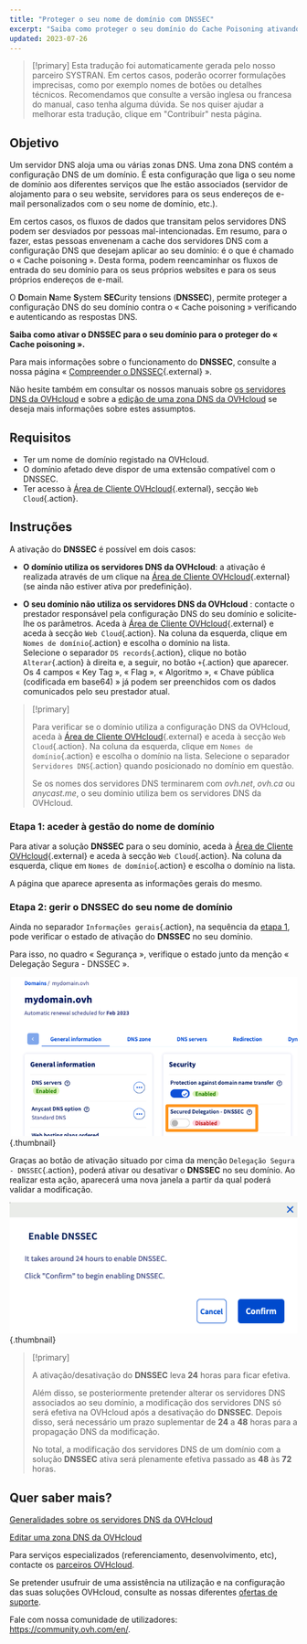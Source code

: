 ```yaml
---
title: "Proteger o seu nome de domínio com DNSSEC"
excerpt: "Saiba como proteger o seu domínio do Cache Poisoning ativando o DNSSEC"
updated: 2023-07-26
---
```


> [!primary]
> Esta tradução foi automaticamente gerada pelo nosso parceiro SYSTRAN. Em certos casos, poderão ocorrer formulações imprecisas, como por exemplo nomes de botões ou detalhes técnicos. Recomendamos que consulte a versão inglesa ou francesa do manual, caso tenha alguma dúvida. Se nos quiser ajudar a melhorar esta tradução, clique em "Contribuir" nesta página.
>

## Objetivo 

Um servidor DNS aloja uma ou várias zonas DNS. Uma zona DNS contém a configuração DNS de um domínio. É esta configuração que liga o seu nome de domínio aos diferentes serviços que lhe estão associados (servidor de alojamento para o seu website, servidores para os seus endereços de e-mail personalizados com o seu nome de domínio, etc.).

Em certos casos, os fluxos de dados que transitam pelos servidores DNS podem ser desviados por pessoas mal-intencionadas.
Em resumo, para o fazer, estas pessoas envenenam a cache dos servidores DNS com a configuração DNS que desejam aplicar ao seu domínio: é o que é chamado o « Cache poisoning ».
Desta forma, podem reencaminhar os fluxos de entrada do seu domínio para os seus próprios websites e para os seus próprios endereços de e-mail.

O **D**omain **N**ame **S**ystem **SEC**urity tensions (**DNSSEC**), permite proteger a configuração DNS do seu domínio contra o « Cache poisoning » verificando e autenticando as respostas DNS.

**Saiba como ativar o DNSSEC para o seu domínio para o proteger do « Cache poisoning ».**

Para mais informações sobre o funcionamento do **DNSSEC**, consulte a nossa página « [Compreender o DNSSEC](/links/web/domains-dnssec){.external} ».

Não hesite também em consultar os nossos manuais sobre [os servidores DNS da OVHcloud](/pages/web_cloud/domains/dns_server_general_information) e sobre a [edição de uma zona DNS da OVHcloud](/pages/web_cloud/domains/dns_zone_edit) se deseja mais informações sobre estes assumptos.

## Requisitos

- Ter um nome de domínio registado na OVHcloud.
- O domínio afetado deve dispor de uma extensão compatível com o DNSSEC.
- Ter acesso à [Área de Cliente OVHcloud](/links/manager){.external}, secção `Web Cloud`{.action}.

## Instruções

A ativação do **DNSSEC** é possível em dois casos:

- **O domínio utiliza os servidores DNS da OVHcloud**: a ativação é realizada através de um clique na [Área de Cliente OVHcloud](/links/manager){.external} (se ainda não estiver ativa por predefinição).

- **O seu domínio não utiliza os servidores DNS da OVHcloud** : contacte o prestador responsável pela configuração DNS do seu domínio e solicite-lhe os parâmetros. Aceda à [Área de Cliente OVHcloud](/links/manager){.external} e aceda à secção `Web Cloud`{.action}. Na coluna da esquerda, clique em `Nomes de domínio`{.action} e escolha o domínio na lista.</br>
Selecione o separador `DS records`{.action}, clique no botão `Alterar`{.action} à direita e, a seguir, no botão `+`{.action} que aparecer.</br>
Os 4 campos « Key Tag », « Flag », « Algoritmo », « Chave pública (codificada em base64) » já podem ser preenchidos com os dados comunicados pelo seu prestador atual.

> [!primary]
>
> Para verificar se o domínio utiliza a configuração DNS da OVHcloud, aceda à [Área de Cliente OVHcloud](/links/manager){.external} e aceda à secção `Web Cloud`{.action}. Na coluna da esquerda, clique em `Nomes de domínio`{.action} e escolha o domínio na lista. Selecione o separador `Servidores DNS`{.action} quando posicionado no domínio em questão.
>
> Se os nomes dos servidores DNS terminarem com *ovh.net*, *ovh.ca* ou *anycast.me*, o seu domínio utiliza bem os servidores DNS da OVHcloud.
>

### Etapa 1: aceder à gestão do nome de domínio <a name="step1"></a>

Para ativar a solução **DNSSEC** para o seu domínio, aceda à [Área de Cliente OVHcloud](/links/manager){.external} e aceda à secção `Web Cloud`{.action}. Na coluna da esquerda, clique em `Nomes de domínio`{.action} e escolha o domínio na lista.

A página que aparece apresenta as informações gerais do mesmo. 

### Etapa 2: gerir o DNSSEC do seu nome de domínio

Ainda no separador `Informações gerais`{.action}, na sequência da [etapa 1](#step1), pode verificar o estado de ativação do **DNSSEC** no seu domínio.

Para isso, no quadro « Segurança », verifique o estado junto da menção « Delegação Segura - DNSSEC ».

![dnssec](/pages/assets/screens/control_panel/product-selection/web-cloud/domain-dns/general-information/activate-dnssec.png){.thumbnail}

Graças ao botão de ativação situado por cima da menção `Delegação Segura - DNSSEC`{.action}, poderá ativar ou desativar o **DNSSEC** no seu domínio. Ao realizar esta ação, aparecerá uma nova janela a partir da qual poderá validar a modificação.

![dnssec](/pages/assets/screens/control_panel/product-selection/web-cloud/domain-dns/general-information/activate-dnssec-confirmation.png){.thumbnail}

> [!primary]
>
> A ativação/desativação do **DNSSEC** leva **24** horas para ficar efetiva.
>
> Além disso, se posteriormente pretender alterar os servidores DNS associados ao seu domínio, a modificação dos servidores DNS só será efetiva na OVHcloud após a desativação do **DNSSEC**. Depois disso, será necessário um prazo suplementar de **24** a **48** horas para a propagação DNS da modificação.
>
> No total, a modificação dos servidores DNS de um domínio com a solução **DNSSEC** ativa será plenamente efetiva passado as **48** às **72** horas.
>

## Quer saber mais?

[Generalidades sobre os servidores DNS da OVHcloud](/pages/web_cloud/domains/dns_server_general_information)

[Editar uma zona DNS da OVHcloud](/pages/web_cloud/domains/dns_zone_edit)

Para serviços especializados (referenciamento, desenvolvimento, etc), contacte os [parceiros OVHcloud](/links/partner).

Se pretender usufruir de uma assistência na utilização e na configuração das suas soluções OVHcloud, consulte as nossas diferentes [ofertas de suporte](/links/support).

Fale com nossa comunidade de utilizadores: <https://community.ovh.com/en/>. 